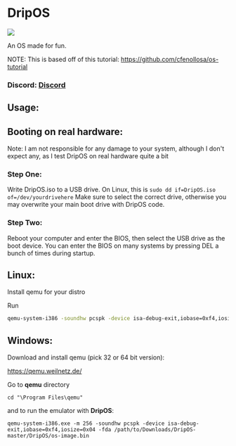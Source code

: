 # DripOS
[![][discord_image]][discord_link]

An OS made for fun.

NOTE: This is based off of this tutorial: https://github.com/cfenollosa/os-tutorial


### Discord: [Discord](https://discord.gg/E9ZXZWn "Discord")

## Usage:

## Booting on real hardware:
Note: I am not responsible for any damage to your system, although I don't expect any, as I test DripOS on real hardware quite a bit
### Step One:
Write DripOS.iso to a USB drive. On Linux, this is ```sudo dd if=DripOS.iso of=/dev/yourdrivehere```
Make sure to select the correct drive, otherwise you may overwrite your main boot drive with DripOS code.
### Step Two:
Reboot your computer and enter the BIOS, then select the USB drive as the boot device.
You can enter the BIOS on many systems by pressing DEL a bunch of times during startup.

## Linux:

Install qemu for your distro

Run 
```bash
qemu-system-i386 -soundhw pcspk -device isa-debug-exit,iobase=0xf4,iosize=0x04 -fda os-image.bin
```

## Windows:

Download and install qemu (pick 32 or 64 bit version):

https://qemu.weilnetz.de/

Go to **qemu** directory

```batch
cd "\Program Files\qemu"
```
and to run the emulator with **DripOS**:


```batch
qemu-system-i386.exe -m 256 -soundhw pcspk -device isa-debug-exit,iobase=0xf4,iosize=0x04 -fda /path/to/Downloads/DripOS-master/DripOS/os-image.bin
```
[discord_image]:https://img.shields.io/badge/discord-DripOS-738bd7.svg?style=square
[discord_link]:https://discord.gg/E9ZXZWn
